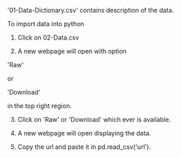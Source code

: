 '01-Data-Dictionary.csv' contains description of the data.

To import data into python

1. Click on 02-Data.csv

2. A new webpage will open with option 

'Raw'


or

'Download'

in the top right region.

3. Click on 'Raw' or 'Download' which ever is available.

4. A new webpage will open displaying the data.

5. Copy the url and paste it in pd.read_csv('url').

